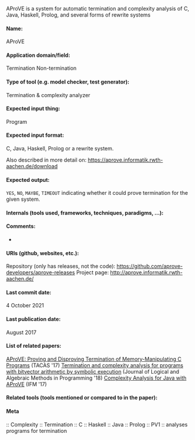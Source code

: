 AProVE is a system for automatic termination and complexity analysis of C, Java, Haskell, Prolog, and several forms of rewrite systems

#### Name:
AProVE

#### Application domain/field:
Termination
Non-termination

#### Type of tool (e.g. model checker, test generator):
Termination & complexity analyzer

#### Expected input thing:
Program

#### Expected input format:
C, Java, Haskell, Prolog or a rewrite system.

Also described in more detail on: https://aprove.informatik.rwth-aachen.de/download

#### Expected output:
`YES`, `NO`, `MAYBE`, `TIMEOUT` indicating whether it could prove termination for the given system.

#### Internals (tools used, frameworks, techniques, paradigms, ...):

#### Comments:
-

#### URIs (github, websites, etc.):
Repository (only has releases, not the code): https://github.com/aprove-developers/aprove-releases
Project page: http://aprove.informatik.rwth-aachen.de/

#### Last commit date:
4 October 2021

#### Last publication date:
August 2017

#### List of related papers:
[AProVE: Proving and Disproving Termination of Memory-Manipulating C Programs](https://doi.org/10.1007/978-3-662-54580-5_21) (TACAS '17)
[Termination and complexity analysis for programs with bitvector arithmetic by symbolic execution](https://doi.org/10.1016/j.jlamp.2018.02.004) (Journal of Logical and Algebraic Methods in Programming '18)
[Complexity Analysis for Java with AProVE](https://doi.org/10.1007/978-3-319-66845-1_6) (IFM '17)

#### Related tools (tools mentioned or compared to in the paper):

#### Meta
:: Complexity
:: Termination
:: C
:: Haskell
:: Java
:: Prolog
:: PV1 :: analyses programs for termination